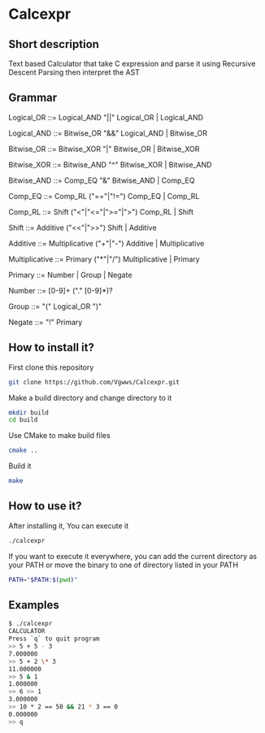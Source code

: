 # Calcexpr
## Short description
Text based Calculator that take C expression and parse it using Recursive Descent Parsing then interpret the AST
## Grammar
Logical_OR ::= Logical_AND "||" Logical_OR | Logical_AND

Logical_AND ::= Bitwise_OR "&&" Logical_AND | Bitwise_OR

Bitwise_OR ::= Bitwise_XOR "|" Bitwise_OR | Bitwise_XOR

Bitwise_XOR ::= Bitwise_AND "^" Bitwise_XOR | Bitwise_AND

Bitwise_AND ::= Comp_EQ "&" Bitwise_AND | Comp_EQ

Comp_EQ ::= Comp_RL ("=="|"!=") Comp_EQ | Comp_RL

Comp_RL ::= Shift ("<"|"<="|">="|">") Comp_RL | Shift

Shift ::= Additive ("<<"|">>") Shift | Additive

Additive ::= Multiplicative ("+"|"-") Additive | Multiplicative

Multiplicative ::= Primary ("\*"|"/") Multiplicative | Primary

Primary ::= Number | Group | Negate

Number ::= [0-9]+ ("." [0-9]*)?

Group ::= "(" Logical_OR ")"

Negate ::= "!" Primary

## How to install it?
First clone this repository
```sh
git clone https://github.com/Vgwws/Calcexpr.git
```
Make a build directory and change directory to it
```sh
mkdir build
cd build
```
Use CMake to make build files
```sh
cmake ..
```
Build it
```sh
make
```
## How to use it?
After installing it, You can execute it
```sh
./calcexpr
```
If you want to execute it everywhere, you can add the current directory as your PATH or move the binary to one of directory listed in your PATH
```sh
PATH="$PATH:$(pwd)"
```
## Examples
```sh
$ ./calcexpr
CALCULATOR
Press `q` to quit program
>> 5 + 5 - 3
7.000000
>> 5 + 2 \* 3
11.000000
>> 5 & 1
1.000000
>> 6 >> 1
3.000000
>> 10 * 2 == 50 && 21 * 3 == 0
0.000000
>> q
```

